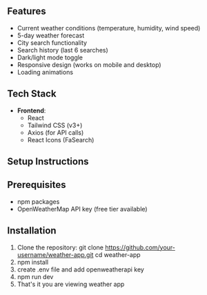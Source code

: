 ## Features

- Current weather conditions (temperature, humidity, wind speed)
- 5-day weather forecast
- City search functionality
- Search history (last 6 searches)
- Dark/light mode toggle
- Responsive design (works on mobile and desktop)
- Loading animations

## Tech Stack

- **Frontend**:
  - React
  - Tailwind CSS (v3+)
  - Axios (for API calls)
  - React Icons (FaSearch)

## Setup Instructions

## Prerequisites
- npm packages
- OpenWeatherMap API key (free tier available)

## Installation
1. Clone the repository:
   git clone https://github.com/your-username/weather-app.git
   cd weather-app
2. npm install
3. create .env file and add openweatherapi key
4. npm run dev
5. That's it you are viewing weather app
